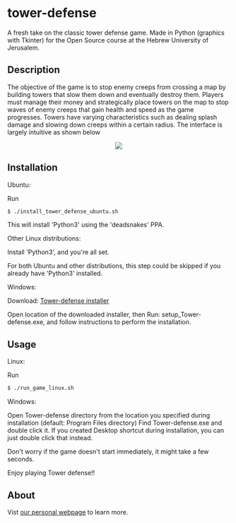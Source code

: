 tower-defense
=============

A fresh take on the classic tower defense game. Made in Python (graphics with Tkinter) for the Open Source course at the Hebrew University of Jerusalem.


Description
-----

The objective of the game is to stop enemy creeps from crossing a map by building towers that slow them down and eventually destroy them. Players must manage their money and strategically place towers on the map to stop waves of enemy creeps that gain health and speed as the game progresses. Towers have varying characteristics such as dealing splash damage and slowing down creeps within a certain radius. The interface is largely intuitive as shown below

<p align="center">
<img src="/img/interface.png">
</p>

Installation
------------

Ubuntu:

Run
```bash
$ ./install_tower_defense_ubuntu.sh
```
This will install 'Python3' using the 'deadsnakes' PPA.

Other Linux distributions:

Install 'Python3', and you're all set.

For both Ubuntu and other distributions, this step could be skipped if
you already have 'Python3' installed.

Windows:

Download: 
[Tower-defense installer](https://github.com/opensource-ninjas/tower-defense/raw/master/setup_Tower-defense.exe)

Open location of the downloaded installer, then
Run: setup_Tower-defense.exe, and follow instructions to perform the installation.

Usage
-----

Linux:

Run
```bash
$ ./run_game_linux.sh
```

Windows:

Open Tower-defense directory from the location you specified during installation
(default: Program Files directory)
Find Tower-defense.exe and double click it.
If you created Desktop shortcut during installation, you can just double click
that instead.

Don't worry if the game doesn't start immediately, it might take a few seconds.

Enjoy playing Tower defense!!


About
-----

Vist
[our personal webpage](https://github.com/opensource-ninjas/tower-defense)
to learn more.



 

